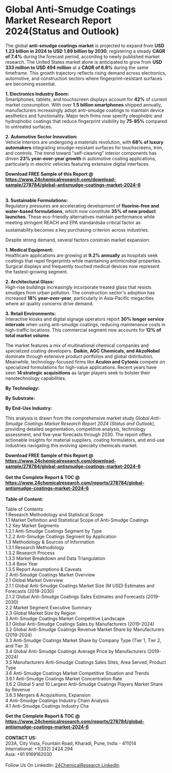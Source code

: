 <h1>Global Anti-Smudge Coatings Market Research Report 2024(Status and Outlook)</h1><p>The global <strong>anti-smudge coatings market</strong> is projected to expand from <strong>USD 1.23 billion in 2024 to USD 1.89 billion by 2030</strong>, registering a steady <strong>CAGR of 7.4%</strong> during the forecast period, according to newly published market research. The United States market alone is anticipated to grow from <strong>USD 333 million to USD 494 million</strong> at a <strong>CAGR of 6.8%</strong> during the same timeframe. This growth trajectory reflects rising demand across electronics, automotive, and construction sectors where fingerprint-resistant surfaces are becoming essential.</p><p><strong>1. Electronics Industry Boom:</strong><br>
Smartphones, tablets, and touchscreen displays account for <strong>42%</strong> of current market consumption. With over <strong>1.5 billion smartphones</strong> shipped annually, manufacturers increasingly adopt anti-smudge coatings to maintain device aesthetics and functionality. Major tech firms now specify oleophobic and hydrophobic coatings that reduce fingerprint visibility by <strong>75-85%</strong> compared to untreated surfaces.</p><p><strong>2. Automotive Sector Innovation:</strong><br>
Vehicle interiors are undergoing a materials revolution, with <strong>68% of luxury automakers</strong> integrating smudge-resistant surfaces for touchscreens, trim, and controls. The trend toward "self-cleaning" interior components has driven <strong>23% year-over-year growth</strong> in automotive coating applications, particularly in electric vehicles featuring extensive digital interfaces.</p><div><b>Download FREE Sample of this Report @ 
            <a href="https://www.24chemicalresearch.com/download-sample/278784/global-antismudge-coatings-market-2024-6">
            https://www.24chemicalresearch.com/download-sample/278784/global-antismudge-coatings-market-2024-6</a></b></div><br><p><strong>3. Sustainable Formulations:</strong><br>
Regulatory pressures are accelerating development of <strong>fluorine-free and water-based formulations</strong>, which now constitute <strong>35% of new product launches</strong>. These eco-friendly alternatives maintain performance while meeting stringent REACH and EPA standardsâa critical factor as sustainability becomes a key purchasing criterion across industries.</p><p>Despite strong demand, several factors constrain market expansion:</p><p><strong>1. Medical Equipment:</strong><br>
Healthcare applications are growing at <strong>9.2% annually</strong> as hospitals seek coatings that repel fingerprints while maintaining antimicrobial properties. Surgical displays and frequently touched medical devices now represent the fastest-growing segment.</p><p><strong>2. Architectural Glass:</strong><br>
High-rise buildings increasingly incorporate treated glass that resists smudges from urban pollution. The construction sector's adoption has increased <strong>18% year-over-year</strong>, particularly in Asia-Pacific megacities where air quality concerns drive demand.</p><p><strong>3. Retail Environments:</strong><br>
Interactive kiosks and digital signage operators report <strong>30% longer service intervals</strong> when using anti-smudge coatings, reducing maintenance costs in high-traffic locations. This commercial segment now accounts for <strong>12% of total market volume</strong>.</p><p>The market features a mix of multinational chemical companies and specialized coating developers. <strong>Daikin, AGC Chemicals, and AkzoNobel</strong> dominate through extensive product portfolios and global distribution. Meanwhile, technology-focused firms like <strong>Aculon and Cytonix</strong> compete on specialized formulations for high-value applications. Recent years have seen <strong>14 strategic acquisitions</strong> as larger players seek to bolster their nanotechnology capabilities.</p><p><strong>By Technology:</strong></p><p><strong>By Substrate:</strong></p><p><strong>By End-Use Industry:</strong></p><p>This analysis is drawn from the comprehensive market study <em>Global Anti-Smudge Coatings Market Research Report 2024 (Status and Outlook)</em>, providing detailed segmentation, competitive analysis, technology assessment, and five-year forecasts through 2030. The report offers actionable insights for material suppliers, coating formulators, and end-use industries navigating this evolving specialty chemicals market.</p><div><b>Download FREE Sample of this Report @ 
            <a href="https://www.24chemicalresearch.com/download-sample/278784/global-antismudge-coatings-market-2024-6">
            https://www.24chemicalresearch.com/download-sample/278784/global-antismudge-coatings-market-2024-6</a></b></div><br><div><b>Get the Complete Report & TOC @ 
            <a href="https://www.24chemicalresearch.com/reports/278784/global-antismudge-coatings-market-2024-6">
            https://www.24chemicalresearch.com/reports/278784/global-antismudge-coatings-market-2024-6</a></b></div><br>
            <b>Table of Content:</b><p>Table of Contents<br />
1 Research Methodology and Statistical Scope<br />
1.1 Market Definition and Statistical Scope of Anti-Smudge Coatings<br />
1.2 Key Market Segments<br />
1.2.1 Anti-Smudge Coatings Segment by Type<br />
1.2.2 Anti-Smudge Coatings Segment by Application<br />
1.3 Methodology & Sources of Information<br />
1.3.1 Research Methodology<br />
1.3.2 Research Process<br />
1.3.3 Market Breakdown and Data Triangulation<br />
1.3.4 Base Year<br />
1.3.5 Report Assumptions & Caveats<br />
2 Anti-Smudge Coatings Market Overview<br />
2.1 Global Market Overview<br />
2.1.1 Global Anti-Smudge Coatings Market Size (M USD) Estimates and Forecasts (2019-2030)<br />
2.1.2 Global Anti-Smudge Coatings Sales Estimates and Forecasts (2019-2030)<br />
2.2 Market Segment Executive Summary<br />
2.3 Global Market Size by Region<br />
3 Anti-Smudge Coatings Market Competitive Landscape<br />
3.1 Global Anti-Smudge Coatings Sales by Manufacturers (2019-2024)<br />
3.2 Global Anti-Smudge Coatings Revenue Market Share by Manufacturers (2019-2024)<br />
3.3 Anti-Smudge Coatings Market Share by Company Type (Tier 1, Tier 2, and Tier 3)<br />
3.4 Global Anti-Smudge Coatings Average Price by Manufacturers (2019-2024)<br />
3.5 Manufacturers Anti-Smudge Coatings Sales Sites, Area Served, Product Type<br />
3.6 Anti-Smudge Coatings Market Competitive Situation and Trends<br />
3.6.1 Anti-Smudge Coatings Market Concentration Rate<br />
3.6.2 Global 5 and 10 Largest Anti-Smudge Coatings Players Market Share by Revenue<br />
3.6.3 Mergers & Acquisitions, Expansion<br />
4 Anti-Smudge Coatings Industry Chain Analysis<br />
4.1 Anti-Smudge Coatings Industry Cha</p><div><b>Get the Complete Report & TOC @ 
            <a href="https://www.24chemicalresearch.com/reports/278784/global-antismudge-coatings-market-2024-6">
            https://www.24chemicalresearch.com/reports/278784/global-antismudge-coatings-market-2024-6</a></b></div><br><b>CONTACT US:</b><br>
            203A, City Vista, Fountain Road, Kharadi, Pune, India - 411014<br>
            International: +1(332) 2424 294<br>
            Asia: +91 9169162030 <br><br>
            Follow Us On LinkedIn: <a href="https://www.linkedin.com/company/24chemicalresearch/">24ChemicalResearch LinkedIn</a>